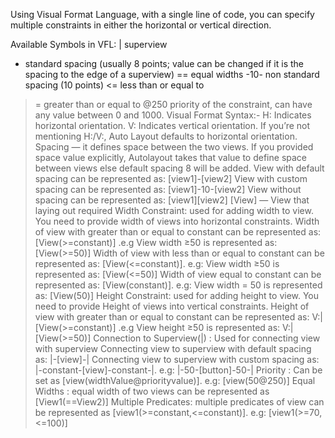 Using Visual Format Language, with a single line of code, you can specify multiple constraints in either the horizontal or vertical direction.

Available Symbols in VFL:
| superview
- standard spacing (usually 8 points; value can be changed if it is the spacing to the edge of a superview)
== equal widths
-10- non standard spacing (10 points)
<= less than or equal to
>= greater than or equal to
@250 priority of the constraint, can have any value between 0 and 1000.
Visual Format Syntax:-
H: Indicates horizontal orientation.
V: Indicates vertical orientation.
If you’re not mentioning H:/V:, Auto Layout defaults to horizontal orientation.
Spacing — it defines space between the two views. If you provided space value explicitly, Autolayout takes that value to define space between views else default spacing 8 will be added.
View with default spacing can be represented as: [view1]-[view2]
View with custom spacing can be represented as: [view1]-10-[view2]
View without spacing can be represented as: [view1][view2]
[View] — View that laying out required
Width Constraint: used for adding width to view. You need to provide width of views into horizontal constraints.
Width of view with greater than or equal to constant can be represented as: [View(>=constant)] .e.g View width ≥50 is represented as: [View(>=50)]
Width of view with less than or equal to constant can be represented as: [View(<=constant)]. e.g: View width ≥50 is represented as: [View(<=50)]
Width of view equal to constant can be represented as: [View(constant)]. e.g: View width = 50 is represented as: [View(50)]
Height Constraint: used for adding height to view. You need to provide Height of views into vertical constraints.
Height of view with greater than or equal to constant can be represented as: V:|[View(>=constant)] .e.g View height ≥50 is represented as: V:|[View(>=50)]
Connection to Superview(|) : Used for connecting view with superview
Connecting view to superview with default spacing as: |-[view]-|
Connecting view to superview with custom spacing as: |-constant-[view]-constant-|. e.g: |-50-[button]-50-|
Priority : Can be set as [view(widthValue@priorityvalue)]. e.g: [view(50@250)]
Equal Widths : equal width of two views can be represented as [View1(==View2)]
Multiple Predicates: multiple predicates of view can be represented as [view1(>=constant,<=constant)]. e.g: [view1(>=70,<=100)]




